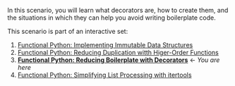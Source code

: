 In this scenario, you will learn what decorators are, how to create them, and
the situations in which they can help you avoid writing boilerplate code.

This scenario is part of an interactive set:
1. [Functional Python: Implementing Immutable Data Structures](https://learning.oreilly.com/scenarios/-/9781492094838)
2. [Functional Python: Reducing Duplication witth Higer-Order Functions](https://learning.oreilly.com/scenarios/-/9781492094845)
3. **[Functional Python: Reducing Boilerplate with Decorators](https://learning.oreilly.com/scenarios/-/9781492094852)** &#8592; *You are here*
4. [Functional Python: Simplifying List Processing with itertools](https://learning.oreilly.com/scenarios/-/9781492094869)
